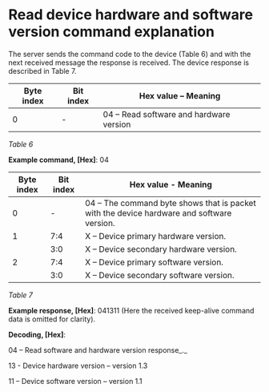 # Read device hardware and software version command explanation

The server sends the command code to the device (Table 6) and with the next received message the response is received. The device response is described in Table 7.

| Byte index | Bit index | Hex value – Meaning                     |
| ---------- | --------- | --------------------------------------- |
| 0          | -         | 04 – Read software and hardware version |

_Table 6_

**Example command, \[Hex]**: 04

| Byte index | Bit index | Hex value - Meaning                                                                       |
| ---------- | --------- | ----------------------------------------------------------------------------------------- |
| 0          | -         | 04 – The command byte shows that is packet with the device hardware and software version. |
| 1          | 7:4       | X – Device primary hardware version.                                                      |
|            | 3:0       | X – Device secondary hardware version.                                                    |
| 2          | 7:4       | X – Device primary software version.                                                      |
|            | 3:0       | X – Device secondary software version.                                                    |

_Table 7_

**Example response, \[Hex]**: 041311 (Here the received keep-alive command data is omitted for clarity).

**Decoding, \[Hex]**:

04 – Read software and hardware version response_._

13 - Device hardware version – version 1.3

11 – Device software version – version 1.1
